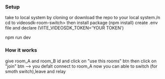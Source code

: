 ### Setup

  take to local system by cloning or download the repo to your local system./n
  cd to videosdk-room-switch> 
  then install package (npm install)
  create .env file and declare (VITE_VIDEOSDK_TOKEN='YOUR TOKEN')

  npm run dev

### How it works

give room_A and room_B id and click on "use this rooms" btn  then click on "join" btn --> you defalt connect to room_A 
now you can able to switch (for smoth switch),leave and relay

